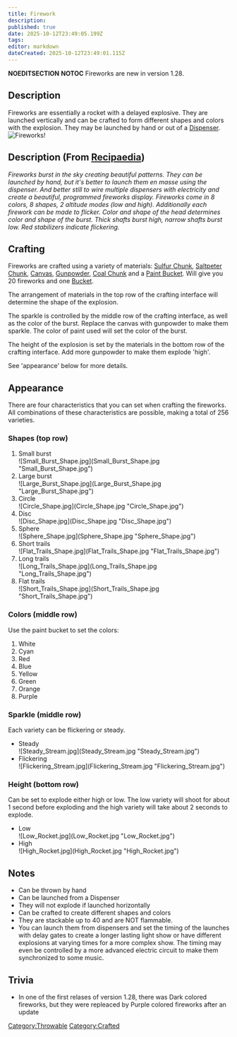 ```yaml
---
title: Firework
description: 
published: true
date: 2025-10-12T23:49:05.199Z
tags: 
editor: markdown
dateCreated: 2025-10-12T23:49:01.115Z
---
```


__NOEDITSECTION__ __NOTOC__ Fireworks are new in version 1.28.

## Description

Fireworks are essentially a rocket with a delayed explosive. They are
launched vertically and can be crafted to form different shapes and
colors with the explosion. They may be launched by hand or out of a
[Dispenser](Dispenser "wikilink").![Fireworks\!](Fireworks!
"Fireworks!")

## Description (From [Recipaedia](Recipaedia "wikilink"))

*Fireworks burst in the sky creating beautiful patterns. They can be
launched by hand, but it's better to launch them en masse using the
dispenser. And better still to wire multiple dispensers with electricity
and create a beautiful, programmed fireworks display. Fireworks come in
8 colors, 8 shapes, 2 altitude modes (low and high). Additionally each
firework can be made to flicker. Color and shape of the head determines
color and shape of the burst. Thick shafts burst high, narrow shafts
burst low. Red stabilizers indicate flickering.*

## Crafting

Fireworks are crafted using a variety of materials: [Sulfur
Chunk](Sulfur_Chunk "wikilink"), [Saltpeter
Chunk](Saltpeter_Chunk "wikilink"), [Canvas](Canvas "wikilink"),
[Gunpowder](Gunpowder "wikilink"), [Coal Chunk](Coal_Chunk "wikilink")
and a [Paint Bucket](Paint_Bucket "wikilink"). Will give you 20
fireworks and one [Bucket](Bucket "wikilink").

The arrangement of materials in the top row of the crafting interface
will determine the shape of the explosion.

The sparkle is controlled by the middle row of the crafting interface,
as well as the color of the burst. Replace the canvas with gunpowder to
make them sparkle. The color of paint used will set the color of the
burst.

The height of the explosion is set by the materials in the bottom row of
the crafting interface. Add more gunpowder to make them explode 'high'.

See 'appearance' below for more details.

## Appearance

There are four characteristics that you can set when crafting the
fireworks. All combinations of these characteristics are possible,
making a total of 256 varieties.

### Shapes (top row)

1.  Small burst
    <div style="overflow: hidden">
    ![Small_Burst_Shape.jpg](Small_Burst_Shape.jpg
    "Small_Burst_Shape.jpg")
    </div>
2.  Large burst
    <div style="overflow: hidden">
    ![Large_Burst_Shape.jpg](Large_Burst_Shape.jpg
    "Large_Burst_Shape.jpg")
    </div>
3.  Circle
    <div style="overflow: hidden">
    ![Circle_Shape.jpg](Circle_Shape.jpg "Circle_Shape.jpg")
    </div>
4.  Disc
    <div style="overflow: hidden">
    ![Disc_Shape.jpg](Disc_Shape.jpg "Disc_Shape.jpg")
    </div>
5.  Sphere
    <div style="overflow: hidden">
    ![Sphere_Shape.jpg](Sphere_Shape.jpg "Sphere_Shape.jpg")
    </div>
6.  Short trails
    <div style="overflow: hidden">
    ![Flat_Trails_Shape.jpg](Flat_Trails_Shape.jpg
    "Flat_Trails_Shape.jpg")
    </div>
7.  Long trails
    <div style="overflow: hidden">
    ![Long_Trails_Shape.jpg](Long_Trails_Shape.jpg
    "Long_Trails_Shape.jpg")
    </div>
8.  Flat trails
    <div style="overflow: hidden">
    ![Short_Trails_Shape.jpg](Short_Trails_Shape.jpg
    "Short_Trails_Shape.jpg")
    </div>

### Colors (middle row)

Use the paint bucket to set the colors:

1.  White
2.  Cyan
3.  Red
4.  Blue
5.  Yellow
6.  Green
7.  Orange
8.  Purple

### Sparkle (middle row)

Each variety can be flickering or steady.

  - Steady
    <div style="overflow: hidden">
    ![Steady_Stream.jpg](Steady_Stream.jpg "Steady_Stream.jpg")
    </div>
  - Flickering
    <div style="overflow: hidden">
    ![Flickering_Stream.jpg](Flickering_Stream.jpg
    "Flickering_Stream.jpg")
    </div>

### Height (bottom row)

Can be set to explode either high or low. The low variety will shoot for
about 1 second before exploding and the high variety will take about 2
seconds to explode.

  - Low
    <div style="overflow: hidden">
    ![Low_Rocket.jpg](Low_Rocket.jpg "Low_Rocket.jpg")
    </div>
  - High
    <div style="overflow: hidden">
    ![High_Rocket.jpg](High_Rocket.jpg "High_Rocket.jpg")
    </div>

## Notes

  - Can be thrown by hand
  - Can be launched from a Dispenser
  - They will not explode if launched horizontally
  - Can be crafted to create different shapes and colors
  - They are stackable up to 40 and are NOT flammable.
  - You can launch them from dispensers and set the timing of the
    launches with delay gates to create a longer lasting light show or
    have different explosions at varying times for a more complex show.
    The timing may even be controlled by a more advanced electric
    circuit to make them synchronized to some music.

## Trivia

  - In one of the first relases of version 1.28, there was Dark colored
    fireworks, but they were repleaced by Purple colored fireworks after
    an update

[Category:Throwable](Category:Throwable "wikilink")
[Category:Crafted](Category:Crafted "wikilink")